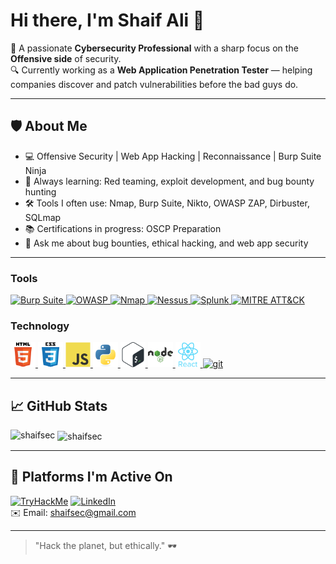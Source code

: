 # Hi there, I'm Shaif Ali 👋

🎯 A passionate **Cybersecurity Professional** with a sharp focus on the **Offensive side** of security.  
🔍 Currently working as a **Web Application Penetration Tester** — helping companies discover and patch vulnerabilities before the bad guys do.

---

## 🛡️ About Me

- 💻 Offensive Security | Web App Hacking | Reconnaissance | Burp Suite Ninja
- 🧠 Always learning: Red teaming, exploit development, and bug bounty hunting
- 🛠️ Tools I often use: Nmap, Burp Suite, Nikto, OWASP ZAP, Dirbuster, SQLmap
- 📚 Certifications in progress: OSCP Preparation
- 💬 Ask me about bug bounties, ethical hacking, and web app security

---
<h3 align="left">Tools</h3>
<p align="left">
  <a href="https://portswigger.net/burp" target="_blank" rel="noreferrer">
    <img src="https://portswigger.net/cms/images/a0/fd/18ca-article-burp_in_the_community_blog_post_header.png" alt="Burp Suite" width="90" height="90"/>
  </a>
  <a href="https://owasp.org/" target="_blank" rel="noreferrer">
    <img src="https://owasp.org/assets/images/logo.png" alt="OWASP" width="90" height="90"/>
  </a>
  <a href="https://nmap.org/" target="_blank" rel="noreferrer">
    <img src="https://networkwalks.com/wp-content/uploads/2021/06/Nmap-practice-lab1.png" alt="Nmap" width="70" height="70"/>
  </a>
  <a href="https://www.tenable.com/products/nessus" target="_blank" rel="noreferrer">
    <img src="https://training.totalcyber.com/wp-content/uploads/2022/05/nessuslogo-02-600x168.png" alt="Nessus" width="90" height="90"/>
  </a>
  <a href="https://www.splunk.com/" target="_blank" rel="noreferrer">
    <img src="https://www.vivantio.com/wp-content/uploads/2024-vivantio-integrations-cover-splunk-600x309.png" alt="Splunk" width="90" height="90"/>
  </a>
  <a href="https://attack.mitre.org/" target="_blank" rel="noreferrer">
    <img src="https://blog.kaymera.com/hubfs/mitre-attack-card.jpg" alt="MITRE ATT&CK" width="90" height="90"/>
  </a>
</p>

<h3 align="left">Technology</h3>
<p align="left">
  <a href="https://www.w3.org/html/" target="_blank" rel="noreferrer">
    <img src="https://raw.githubusercontent.com/devicons/devicon/master/icons/html5/html5-original-wordmark.svg" alt="html5" width="40" height="40"/>
  </a>
  <a href="https://www.w3schools.com/css/" target="_blank" rel="noreferrer">
    <img src="https://raw.githubusercontent.com/devicons/devicon/master/icons/css3/css3-original-wordmark.svg" alt="css3" width="40" height="40"/>
  </a>
  <a href="https://developer.mozilla.org/en-US/docs/Web/JavaScript" target="_blank" rel="noreferrer">
    <img src="https://raw.githubusercontent.com/devicons/devicon/master/icons/javascript/javascript-original.svg" alt="javascript" width="40" height="40"/>
  </a>
  <a href="https://www.python.org" target="_blank" rel="noreferrer">
    <img src="https://raw.githubusercontent.com/devicons/devicon/master/icons/python/python-original.svg" alt="python" width="40" height="40"/>
  </a>
  <a href="https://www.gnu.org/software/bash/" target="_blank" rel="noreferrer">
    <img src="https://raw.githubusercontent.com/devicons/devicon/master/icons/bash/bash-original.svg" alt="bash" width="40" height="40"/>
  </a>
  <a href="https://nodejs.org" target="_blank" rel="noreferrer">
    <img src="https://raw.githubusercontent.com/devicons/devicon/master/icons/nodejs/nodejs-original-wordmark.svg" alt="nodejs" width="40" height="40"/>
  </a>
  <a href="https://reactjs.org/" target="_blank" rel="noreferrer">
    <img src="https://raw.githubusercontent.com/devicons/devicon/master/icons/react/react-original-wordmark.svg" alt="react" width="40" height="40"/>
  </a>
  <a href="https://git-scm.com/" target="_blank" rel="noreferrer">
    <img src="https://www.vectorlogo.zone/logos/git-scm/git-scm-icon.svg" alt="git" width="40" height="40"/>
  </a>
</p>

---
## 📈 GitHub Stats
<p><img align="left" src="https://github-readme-stats.vercel.app/api/top-langs?username=shaifsec&show_icons=true&locale=en&layout=compact" alt="shaifsec" /></p>
<p>&nbsp;<img align="center" src="https://github-readme-stats.vercel.app/api?username=shaifsec&show_icons=true&locale=en" alt="shaifsec" /></p>

---

## 🚧 Platforms I'm Active On

[![TryHackMe](https://img.shields.io/badge/TryHackMe-%2312100E?style=for-the-badge&logo=tryhackme&logoColor=white)](https://tryhackme.com/p/shaifsec)
[![LinkedIn](https://img.shields.io/badge/-LinkedIn-0077B5?style=for-the-badge&logo=linkedin&logoColor=white)](https://linkedin.com/in/shaifsec)  
✉️ Email: shaifsec@gmail.com  

---
> "Hack the planet, but ethically." 🕶️
